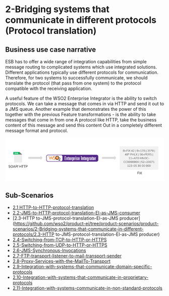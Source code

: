 # 2-Bridging systems that communicate in different protocols (Protocol translation)

## Business use case narrative

ESB has to offer a wide range of integration capabilities from simple message routing to complicated systems which use integrated solutions.
Different applications typically use different protocols for communication. Therefore, for two systems to successfully communicate,
we should translate the protocol (that pass from one system) to the protocol compatible with the receiving application.


A useful feature of the WSO2 Enterprise Integrator is the ability to switch protocols.
We can take a message that comes in via HTTP and send it out to a JMS queue. Another example that demonstrates the power
of this together with the previous Feature transformations - is the ability to take messages that come in from one A protocol like HTTP,
take the business content of this message and send this content Out in a completely different message format and protocol.


![Bridging systems that communicate in different protocols](images/protocol-switching.png)


## Sub-Scenarios

- [2.1 HTTP-to-HTTP-protocol-translation](https://github.com/wso2/product-ei/tree/product-scenarios/product-scenarios/2-Bridging-systems-that-communicate-in-different-protocols/2.1-HTTP-to-HTTP-protocol-translation)
- [2.2-JMS-to-HTTP-protocol-translation-EI-as-JMS-consumer](https://github.com/wso2/product-ei/tree/product-scenarios/product-scenarios/2-Bridging-systems-that-communicate-in-different-protocols/2.2-JMS-to-HTTP-protocol-translation-EI-as-JMS-consumer)
- [2.3-HTTP to-JMS-protocol-translation-EI-as-JMS producer](https://github.com/wso2/product-ei/tree/product-scenarios/product-scenarios/2-Bridging-systems-that-communicate-in-different-protocols/2.3-HTTP to-JMS-protocol-translation-EI-as-JMS producer)
- [2.4-Switching-from-TCP-to-HTTP-or-HTTPS](https://github.com/wso2/product-ei/tree/product-scenarios/product-scenarios/2-Bridging-systems-that-communicate-in-different-protocols/2.4-Switching-from-TCP-to-HTTP-or-HTTPS)
- [2.5-Switching-from-UDP-to-HTTP-or-HTTPS](https://github.com/wso2/product-ei/tree/product-scenarios/product-scenarios/2-Bridging-systems-that-communicate-in-different-protocols/2.5-Switching-from-UDP-to-HTTP-or-HTTPS)
- [2.6-JMS-Synchronous-Invocations](https://github.com/wso2/product-ei/tree/product-scenarios/product-scenarios/2-Bridging-systems-that-communicate-in-different-protocols/2.6-JMS-Synchronous-Invocations)
- [2.7-FTP-transport-listener-to-mail-transport-sender](https://github.com/wso2/product-ei/tree/product-scenarios/product-scenarios/2-Bridging-systems-that-communicate-in-different-protocols/2.7-FTP-transport-listener-to-mail-transport-sender)
- [2.8-Proxy-Services-with-the-MailTo-Transport](https://github.com/wso2/product-ei/tree/product-scenarios/product-scenarios/2-Bridging-systems-that-communicate-in-different-protocols/2.8-Proxy-Services-with-the-MailTo-Transport)
- [2.9-Integration-with-systems-that-communicate-domain-specific-protocols](https://github.com/wso2/product-ei/tree/product-scenarios/product-scenarios/2-Bridging-systems-that-communicate-in-different-protocols/2.9-Integration-with-systems-that-communicate-domain-specific-protocols)
- [2.10-Integration-with-systems-that-communicate-in-proprietary-protocols](https://github.com/wso2/product-ei/tree/product-scenarios/product-scenarios/2-Bridging-systems-that-communicate-in-different-protocols/2.10-Integration-with-systems-that-communicate-in-proprietary-protocols)
- [2.11-Integration-with-systems-communicate-in-non-standard-protocols](https://github.com/wso2/product-ei/tree/product-scenarios/product-scenarios/2-Bridging-systems-that-communicate-in-different-protocols/2.11-Integration-with-systems-communicate-in-non-standard-protocols)
